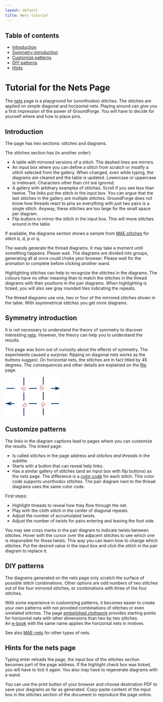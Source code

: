 ```yaml
---
layout: default
title: Nets tutorial
---
```

Table of contents
-----------------
* [Introduction](#introduction)
* [Symmetry introduction](#symmetry-introduction)
* [Customize patterns](#customize-patterns)
* [DIY patterns](#diy-patterns)
* [Hints](#hints-for-the-nets-page)

Tutorial for the Nets Page
===========

The [nets] page is a playground for (unorthodox) stitches.
The stitches are applied on simple diagonal and horizontal nets.
Playing around can give you a first impression of the power of GroundForge.
You will have to decide for yourself where and how to place pins.

[nets]: /GroundForge/nets

Introduction
------------

The page has two sections: stitches and diagrams. 

The stitches section has (in another order):
* A table with mirrored versions of a stitch. The dashed lines are mirrors.
* An input box where you can define a stitch from scratch or modify a stitch selected from the gallery.
  When changed, even while typing, the diagrams are cleared and the table is updated.
  Lowercase or uppercase is irrelevant. Characters other than _clrt_ are ignored.
* A gallery with arbitrary examples of stitches.
  Scroll if you see less than twelve. The links put the stitch in the input box.
  You can argue that the last stitches in the gallery are multiple stitches.
  GroundForge does not know how threads react to pins so everything with just two pairs is a single stitch.
  Anyway, these stitches are too large for the small space per diagram.
* Flip buttons to mirror the stitch in the input box. This will move stitches around in the table.

If available, the diagrams section shows a sample from [MAE stitches](/MAE-gf/docs/stitches) for stitch b, d, p or q.

The wands generate the thread diagrams.
It may take a moment until something happens. Please wait.
The diagrams are divided into groups, generating all at once could choke your browser.
Please wait for the animation to complete before clicking another wand.

Highlighting stitches can help to recognize the stitches in the diagrams.
The colours have no other meaning than to match the stitches 
in the thread diagrams with their positions in the pair diagrams.
When highlighting is ticked, you will also see gray rounded tiles indicating the repeats.

The thread diagrams use one, two or four of the mirrored stitches shown in the table. 
With asymmetrical stitches you get more diagrams.

Symmetry introduction
---------------------

It is not necessary to understand the theory of symmetry to discover interesting [nets].
However, the theory can help you to understand the results.

This page was born out of curiosity about the effects of symmetry.
The experiments caused a surprise: flipping on diagonal nets works as the buttons suggest.
On horizontal nets, the stitches are in fact titled by 45 degrees.
The consequences and other details are explained on the [flip](https://d-bl.github.io/GroundForge-help/clips/flip#symmetry)
page.

![bdpq titled by 45 degrees on a horizontal net](titled-bdpq.png)


Customize patterns
------------------

The links in the diagram captions lead to pages where you can customize the results.
The linked page:
* Is called _stitches_ in the page address and _stitches and threads_ in the subtitle.
* Starts with a button that can reveal help links.
* Has a similar gallery of stitches (and an input box with flip buttons) as the _nets_ page.
  The difference is a [color code](color-rules) for each stitch. This color code supports unorthodox stitches.
  The pair diagram next to the thread diagrams uses the same color code.

First steps:
* Highlight threads to reveal how they flow through the net.
* Play with the cloth stitch in the center of diagonal repeats.
* Adjust the number of accumulated twists.
* Adjust the number of twists for pairs entering and leaving the foot side.

You may see cross marks in the pair diagram to indicate twists between stitches.
Hover with the cursor over the adjacent stitches to see which one is responsible for those twists. 
This way you can learn how to change which stitches.
Put the desired value in the input box and click the stitch in the pair diagram to replace it.


DIY patterns
------------

The diagrams generated on the nets page only scratch the surface of possible stitch combinations.
Other options are odd numbers of two stitches out of the four mirrored stitches,
or combinations with three of the four stitches. 

With some experience in customizing patterns, it becomes easier to create
your own patterns with not provided combinations of stitches or even unrelated stitches.
The page [embelished clothwork](https://d-bl.github.io/MAE-gf/docs/ec)
provides starting points for horizontal nets with other dimensions than two by two stitches.  
An [e-book](https://www.patreon.com/theadventurouslacemakers/shop/embellished-clothwork-ebook-by-marian-221058?source=storefront)
with the same name applies the horizontal nets in motives.

See also [MAE-nets](https://d-bl.github.io/MAE-gf/docs/nets) for other types of nets.


Hints for the nets page
-----------------------

Typing enter reloads the page, the input box of the stitches section becomes part of the page address.
If the highlight check box was ticked, you will have to tick it again. 
You also may have to regenerate diagrams with a wand.

You can use the print button of your browser and choose destination PDF to save your diagrams as far as generated.
Copy-paste content of the input box in the stitches section of the document to reproduce the page online.
